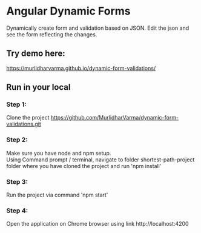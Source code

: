 # Angular Dynamic Forms 
Dynamically create form and validation based on JSON. Edit the json and see the form reflecting the changes.

## Try demo here: 
https://murlidharvarma.github.io/dynamic-form-validations/

## Run in your local
### Step 1: 
Clone the project
https://github.com/MurlidharVarma/dynamic-form-validations.git

### Step 2: 
Make sure you have node and npm setup. <br>
Using Command prompt / terminal, navigate to folder shortest-path-project folder where you have cloned the project and run 'npm install'

### Step 3: 
Run the project via command 'npm start'

### Step 4: 
Open the application on Chrome browser using link http://localhost:4200
